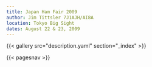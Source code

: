```yaml
---
title: Japan Ham Fair 2009
author: Jim Tittsler 7J1AJH/AI8A
location: Tokyo Big Sight
dates: August 22 & 23, 2009
---
```


{{< gallery src="description.yaml" section="_index" >}}

{{< pagesnav >}}
